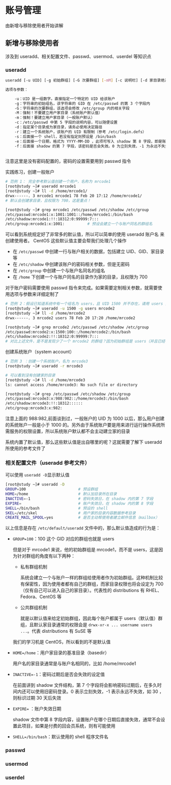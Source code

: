 # 账号管理

由新增与移除使用者开始讲解

## 新增与移除使用者

涉及到 useradd、相关配置文件、passwd、usermod、userdel 等知识点

### useradd

```bash
useradd [-u UID] [-g 初始群组] [-G 次要群组] [-mM] [-c 说明栏] [-d 家目录绝对路径] [-s shell] 使用者账户

选项与参数：

	-u：UID 是一组数字。直接指定一个特定的 UID 给该账户
	-g：字符串的初始组名，该字符串的 GID 在 /etc/passwd 的第 3 个字段内
	-G：字符串的次要群组，该选项会修改 /etc/group 内的相关字段
	-M：强制！不要建立用户家目录（系统账户默认值）
	-m：强制！要建立用户家目录（一般账户默认）
	-c：/etc/passwd 中第 5 字段的说明内容，可以随便设置
	-d：指定某个目录成为家目录，请务必使用决定路径
	-r：建立一个系统账户，该账户的 UID 有限制（参考 /etc/login.defs）
	-s：后面接一个 shell，若没有指定则预设是 /bin/bash
	-e：后面接一个日期，格式为 YYYY-MM-DD ，此项可写入 shadow 第 8 字段，即是账户失效日期
	-f：后面接 shadow 的第 7 字段，该密码是否会失效。0 为立刻失效，-1 为永远不失效（密码只会过期而强制域登录时重新设置）
	
```

注意这里是没有密码配置的，密码的设置需要用到 passwd 指令

实践练习，创建一般账户

```bash
# 范例 1： 完全参考默认值创建一个用户，名称为 mrcode1
[root@study ~]# useradd mrcode1
[root@study ~]# ll -d /home/mrcode1/
drwx------. 3 mrcode1 mrcode1 78 Feb 20 17:12 /home/mrcode1/
# 默认会创建家目录，且权限为 700，这是重点！

[root@study ~]# grep mrcode1 /etc/passwd /etc/shadow /etc/group
/etc/passwd:mrcode1:x:1001:1001::/home/mrcode1:/bin/bash
/etc/shadow:mrcode1:!!:18312:0:99999:7:::
/etc/group:mrcode1:x:1001:			# 预设会建立一个与账户同名的群组名
```

可以看到系统规定好了非常多的默认值，所以可以简单的使用 useradd 账户名 来创建使用者。 CentOS 这些默认值主要会帮我们处理几个操作

- 在 `/etc/passwd` 中创建一行与账户相关的数据，包括建立 UID、GID、家目录等
- 在 `/etc/shadow` 中创建该账户的密码相关参数，但是无密码
- 在 `/etc/group` 中创建一个与账户名同名的组名
- 在 `/home` 下创建一个与账户同名的目录作为家的目录，且权限为 700

对于账户密码需要使用 passwd 指令来完成。如果需要定制相关参数，就需要使用选项与参数来详细定制了

```bash
# 范例 2：假设已知道系统中有一个组名为 users，且 UID 1500 并不存在，请用 users 为初始群组，以及 UID 为 1500 创建一个名为 mrcode2 的账户
[root@study ~]# useradd -u 1500 -g users mrcode2
[root@study ~]# ll -d /home/mrcode2
drwx------. 3 mrcode2 users 78 Feb 20 17:20 /home/mrcode2

[root@study ~]# grep mrcode2 /etc/passwd /etc/shadow /etc/group
/etc/passwd:mrcode2:x:1500:100::/home/mrcode2:/bin/bash
/etc/shadow:mrcode2:!!:18312:0:99999:7:::
# 对比上述文件，是不是发现少了一个 mrcode2 的群组？因为初始群组是 users（并且已经存在了），所以就没有必要创建 mrcode2 群组了
```

创建系统账户（system account）

```bash
# 范例 3 ：创建一个系统账户，名为 mrcode3
[root@study ~]# useradd -r mrcode3

# 可以看到没有创建家的目录
[root@study ~]# ll -d /home/mrcode3
ls: cannot access /home/mrcode3: No such file or directory

[root@study ~]# grep /etc/passwd /etc/shadow /etc/group
/etc/passwd:mrcode3:x:988:982::/home/mrcode3:/bin/bash
/etc/shadow:mrcode3:!!:18312::::::
/etc/group:mrcode3:x:982:

```

注意上面的 988:982,前面谈到过，一般账户的 UID 为 1000 以后，那么用户创建的系统账户一般是小于 1000 的。另外由于系统账户要是用来进行运行操作系统所需服务的权限设置，所以系统账户默认都不会主动建立家的目录

系统内置了默认值，那么这些默认值是出自哪里的呢？这就需要了解下 useradd 所使用的参考文件了

### 相关配置文件（useradd 参考文件）

可以使用 `useradd -D`显示默认值

```bash
[root@study ~]# useradd -D
GROUP=100						# 预设群组
HOME=/home						# 默认加目录所在目录
INACTIVE=-1						# 密码失效日，在 shadow 内的第 7 字段
EXPIRE=							# 账户失效日，在 shadow 内的第 8 字段
SHELL=/bin/bash					# 预设的 shell
SKEL=/etc/skel					# 用户家的目录内容数据参考目录
CREATE_MAIL_SPOOL=yes			# 是否主动帮使用者建立邮件信息（mailbox）
```

以上信息是存在 `/etc/default/useradd` 文件中的，那么默认值造成的行为是：

- `GROUP=100`：100 这个 GID 对应的群组也就是 users

  但是对于 mrcode1 来说，他的初始群组是 mrcode1，而不是 users，这是因为针对群组的角度有以下两种：

  - 私有群组机制

    系统会建立一个与账户一样的群组给使用者作为初始群组。这种机制比较有保密性，因为使用者都有自己的群组，而家目录权限也将会设定为 700（仅有自己可以进入自己的家目录）。代表性的 distributions 有 RHEL、Fedora、CentOS 等

  - 公共群组机制

    就是以默认值来给定初始群组，因此每个账户都属于 users（默认值）群组，且默认家目录通常的权限会是 `drwx-xr-x ... username users ...`。代表 distributions 有 SuSE 等

  我们的学习机是 CentOS，所以看到的不是默认值

- `HOME=/home`：用户家目录的基准目录（basedir）

  用户名的家目录通常是与账户名相同的，比如 /home/mrcode1

- `INACTIVE=-1`：密码过期后是否会失效的设定值

  在前面讲到 shadow 文件结构，第 7 个字段将会影响密码过期后，在多久时间内还可以使用旧密码登录。0 表示立刻失效，-1 表示永远不失效，如 30 ，则标识过期 30 天后失效

- `EXPIRE=` ：账户失效日期

  shadow 文件中第 8 字段内容，设置账户在哪个日期后直接失效，通常不会设置此项目，如果是付费的回会员系统，则有可能使用

- `SHELL=/bin/bash`：默认使用的 shell 程序文件名

  

### passwd

### usermod

### userdel